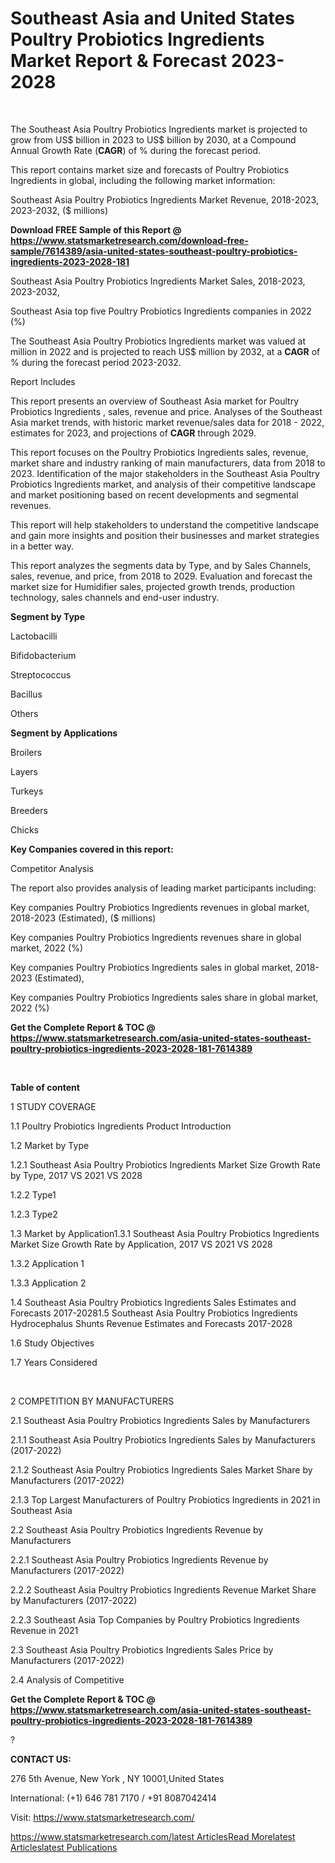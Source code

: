 <h1>Southeast Asia and United States Poultry Probiotics Ingredients Market Report & Forecast 2023-2028</h1><br/><p>The Southeast Asia Poultry Probiotics Ingredients market is projected to grow from US$ billion in 2023 to US$ billion by 2030, at a Compound Annual Growth Rate (<strong>CAGR</strong>) of % during the forecast period.</p>
 
 
 
 <p>This report contains market size and forecasts of Poultry Probiotics Ingredients in global, including the following market information:</p>
 
 
 
 <p>Southeast Asia Poultry Probiotics Ingredients Market Revenue, 2018-2023, 2023-2032, ($ millions)</p>
 
 
 
 <p><strong>Download FREE Sample of this Report @ <a href="https://www.statsmarketresearch.com/download-free-sample/7614389/asia-united-states-southeast-poultry-probiotics-ingredients-2023-2028-181">https://www.statsmarketresearch.com/download-free-sample/7614389/asia-united-states-southeast-poultry-probiotics-ingredients-2023-2028-181</a></strong></p>
 
 
 
 <p>Southeast Asia Poultry Probiotics Ingredients Market Sales, 2018-2023, 2023-2032,</p>
 
 
 
 <p>Southeast Asia top five Poultry Probiotics Ingredients companies in 2022 (%)</p>
 
 
 
 <p>The Southeast Asia Poultry Probiotics Ingredients market was valued at million in 2022 and is projected to reach US$ million by 2032, at a <strong>CAGR</strong> of % during the forecast period 2023-2032.</p>
 
 
 
 <p>Report Includes</p>
 
 
 
 <p>This report presents an overview of Southeast Asia market for Poultry Probiotics Ingredients , sales, revenue and price. Analyses of the Southeast Asia market trends, with historic market revenue/sales data for 2018 - 2022, estimates for 2023, and projections of <strong>CAGR</strong> through 2029.</p>
 
 
 
 <p>This report focuses on the Poultry Probiotics Ingredients sales, revenue, market share and industry ranking of main manufacturers, data from 2018 to 2023. Identification of the major stakeholders in the Southeast Asia Poultry Probiotics Ingredients market, and analysis of their competitive landscape and market positioning based on recent developments and segmental revenues.</p>
 
 
 
 <p>This report will help stakeholders to understand the competitive landscape and gain more insights and position their businesses and market strategies in a better way.</p>
 
 
 
 <p>This report analyzes the segments data by Type, and by Sales Channels, sales, revenue, and price, from 2018 to 2029. Evaluation and forecast the market size for Humidifier sales, projected growth trends, production technology, sales channels and end-user industry.</p>
 
 
 
 <p><strong>Segment by Type</strong></p>
 
 
 
 <p>Lactobacilli</p>
 
 
 
 <p>Bifidobacterium</p>
 
 
 
 <p>Streptococcus</p>
 
 
 
 <p>Bacillus</p>
 
 
 
 <p>Others</p>
 
 
 
 <p><strong>Segment <strong><strong>by Applications</strong></strong></strong></p>
 
 
 
 <p>Broilers</p>
 
 
 
 <p>Layers</p>
 
 
 
 <p>Turkeys</p>
 
 
 
 <p>Breeders</p>
 
 
 
 <p>Chicks</p>
 
 
 
 <p><strong>Key Companies covered in this report:</strong></p>
 
 
 
 <p>Competitor Analysis</p>
 
 
 
 <p>The report also provides analysis of leading market participants including:</p>
 
 
 
 <p>Key companies Poultry Probiotics Ingredients revenues in global market, 2018-2023 (Estimated), ($ millions)</p>
 
 
 
 <p>Key companies Poultry Probiotics Ingredients revenues share in global market, 2022 (%)</p>
 
 
 
 <p>Key companies Poultry Probiotics Ingredients sales in global market, 2018-2023 (Estimated),</p>
 
 
 
 <p>Key companies Poultry Probiotics Ingredients sales share in global market, 2022 (%)</p>
 
 
 
 <div><b>Get the Complete Report & TOC @ <a href="https://www.statsmarketresearch.com/asia-united-states-southeast-poultry-probiotics-ingredients-2023-2028-181-7614389">https://www.statsmarketresearch.com/asia-united-states-southeast-poultry-probiotics-ingredients-2023-2028-181-7614389</a></b></div>
 
 
 
 <p><br />
 
 <b>Table of content</b></p>
 
 
 
 <p>1 STUDY COVERAGE<br />
 
 1.1 Poultry Probiotics Ingredients Product Introduction<br />
 
 1.2 Market by Type<br />
 
 1.2.1 Southeast Asia Poultry Probiotics Ingredients Market Size Growth Rate by Type, 2017 VS 2021 VS 2028<br />
 
 1.2.2 Type1<br />
 
 1.2.3 Type2<br />
 
 1.3 Market by Application1.3.1 Southeast Asia Poultry Probiotics Ingredients Market Size Growth Rate by Application, 2017 VS 2021 VS 2028<br />
 
 1.3.2 Application 1<br />
 
 1.3.3 Application 2<br />
 
 1.4 Southeast Asia Poultry Probiotics Ingredients Sales Estimates and Forecasts 2017-20281.5 Southeast Asia Poultry Probiotics Ingredients Hydrocephalus Shunts Revenue Estimates and Forecasts 2017-2028<br />
 
 1.6 Study Objectives<br />
 
 1.7 Years Considered<br />
 
 <br />
 
 2 COMPETITION BY MANUFACTURERS<br />
 
 2.1 Southeast Asia Poultry Probiotics Ingredients Sales by Manufacturers<br />
 
 2.1.1 Southeast Asia Poultry Probiotics Ingredients Sales by Manufacturers (2017-2022)<br />
 
 2.1.2 Southeast Asia Poultry Probiotics Ingredients Sales Market Share by Manufacturers (2017-2022)<br />
 
 2.1.3 Top Largest Manufacturers of Poultry Probiotics Ingredients in 2021 in Southeast Asia<br />
 
 2.2 Southeast Asia Poultry Probiotics Ingredients Revenue by Manufacturers<br />
 
 2.2.1 Southeast Asia Poultry Probiotics Ingredients Revenue by Manufacturers (2017-2022)<br />
 
 2.2.2 Southeast Asia Poultry Probiotics Ingredients Revenue Market Share by Manufacturers (2017-2022)<br />
 
 2.2.3 Southeast Asia Top Companies by Poultry Probiotics Ingredients Revenue in 2021<br />
 
 2.3 Southeast Asia Poultry Probiotics Ingredients Sales Price by Manufacturers (2017-2022)<br />
 
 2.4 Analysis of Competitive</p>
 
 
 
 <div><b>Get the Complete Report & TOC @ <a href="https://www.statsmarketresearch.com/asia-united-states-southeast-poultry-probiotics-ingredients-2023-2028-181-7614389">https://www.statsmarketresearch.com/asia-united-states-southeast-poultry-probiotics-ingredients-2023-2028-181-7614389</a></b></div>
 
 
 
 <p>? </p>
 
 
 
 <p><b>CONTACT US:</b><br />
 
 276 5th Avenue, New York , NY 10001,United States<br />
 
 International: (+1) 646 781 7170 / +91 8087042414<br />
 
 Visit: <a href="https://www.statsmarketresearch.com/">https://www.statsmarketresearch.com/</a><br />
 
 <a href="https://gyeongbokgung.com">https://www.statsmarketresearch.com/</a><a href="https://hallyeomaritime.com">latest Articles</a><a href="https://jingwansa.com">Read More</a><a href="https://nguoiviet.jp/">latest Articles</a><a href="https://www.intelmarketresearch.com/">latest Publications</a></p>